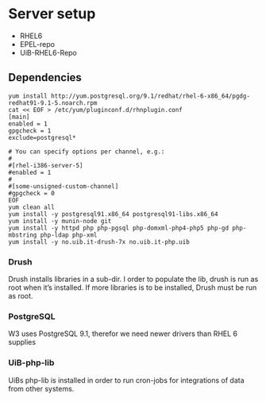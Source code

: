 # Server setup

* RHEL6
 * EPEL-repo
 * UiB-RHEL6-Repo

## Dependencies

	yum install http://yum.postgresql.org/9.1/redhat/rhel-6-x86_64/pgdg-redhat91-9.1-5.noarch.rpm
	cat << EOF > /etc/yum/pluginconf.d/rhnplugin.conf 
	[main]
	enabled = 1
	gpgcheck = 1
	exclude=postgresql*
	
	# You can specify options per channel, e.g.:
	#
	#[rhel-i386-server-5]
	#enabled = 1
	#
	#[some-unsigned-custom-channel]
	#gpgcheck = 0
	EOF
	yum clean all
	yum install -y postgresql91.x86_64 postgresql91-libs.x86_64
	yum install -y munin-node git
	yum install -y httpd php php-pgsql php-domxml-php4-php5 php-gd php-mbstring php-ldap php-xml
	yum install -y no.uib.it-drush-7x no.uib.it-php.uib

### Drush

Drush installs libraries in a sub-dir. I order to populate the lib, drush is run as root when it’s installed. If more libraries is to be installed, Drush must be run as root.

### PostgreSQL

W3 uses PostgreSQL 9.1, therefor we need newer drivers than RHEL 6 supplies

### UiB-php-lib

UiBs php-lib is installed in order to run cron-jobs for integrations of data from other systems.
